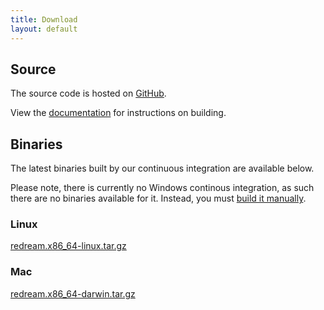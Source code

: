 ```yaml
---
title: Download
layout: default
---
```


## Source

The source code is hosted on [GitHub](https://github.com/inolen/redream).

View the [documentation](/docs/building) for instructions on building.

## Binaries

The latest binaries built by our continuous integration are available below.

Please note, there is currently no Windows continous integration, as such there are no binaries available for it. Instead, you must [build it manually](docs/building).

### Linux

[redream.x86_64-linux.tar.gz](http://redream.io/builds/redream.x86_64-linux.tar.gz)

### Mac

[redream.x86_64-darwin.tar.gz](http://redream.io/builds/redream.x86_64-darwin.tar.gz)
